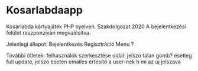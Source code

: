 # Kosarlabdaapp
Kosárlabda kártyajáték PHP nyelven.
Szakdolgozat 2020
A bejelentkezési felület reszponzívan megvalósítva.

Jelenlegi állapot: 
Bejelentkezés
Regisztráció
Menu ?


További ötletek:
  felhasználók szerkesztése oldal:
    jelszo talan gomb? esetleg full update, jelszo esetén emailes értesítő a user-nek h mi az új jelszava
